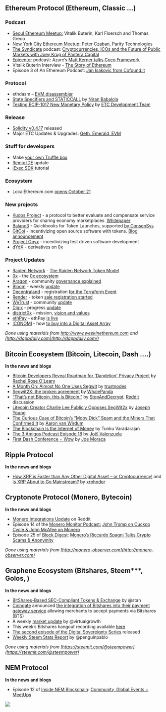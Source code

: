## Ethereum Protocol (Ethereum, Classic …)

### Podcast
* [Seoul Ethereum Meetup:](https://www.youtube.com/watch?v=Bo_M_1ntNu0) Vitalik Buterin, Karl Floersch and Thomas Greco
* [New York City Ethereum Meetup:](https://www.youtube.com/watch?v=TgbOIQ0QqQ4) Peter Czaban, Parity Technologies
* [The Syndicate](https://thesyndicate.vc/) podcast: [Cryptocurrencies, ICOs and the Future of Public Markets with Joey Krug of Pantera Capital](https://thesyndicate.vc/ts-cryptocurrencies-icos-and-the-future-of-public-markets/)
* [Epicenter](https://epicenter.tv/) podcast: Azure’s [Matt Kerner talks Coco Framework](https://epicenter.tv/episode/201/)
* Vitalik Buterin Interview - [The Story of Ethereum](https://www.youtube.com/watch?v=Jr_daxc62sk)
* Episode 3 of An Ethereum Podcast: [Jan Isakovic from Cofound.it](http://thebitcoinpodcast.com/an-ethereum-podcast-episode-3/)

### Protocol
* ethdasm – [EVM disassembler](https://github.com/meyer9/ethdasm)
* [State Specifiers and STATICCALL](https://media.consensys.net/state-specifiers-and-staticcall-50b5c09fe230) by [Niran Babalola](https://media.consensys.net/@niran)
* [Testing ECIP-1017 New Monetary Policy](https://www.etcdevteam.com/blog/articles/testing-ecip1017.html) by [ETC Development Team](https://www.etcdevteam.com/)

### Release
* [Solidity v0.4.17](https://github.com/ethereum/solidity/releases/tag/v0.4.17) released
* Major ETC Updates & Upgrades: [Geth, Emerald, EVM](https://github.com/ethereumproject)

### Stuff for developers
* Make [your own Truffle box](http://truffleframework.com/blog/you-can-now-make-your-own-truffle-box)
* [Remix IDE](https://www.reddit.com/r/ethereum/comments/719uyc/remix_solidity_ide_update/) update
* [iExec SDK](https://www.katacoda.com/sulliwane/scenarios/hello-world) tutorial

### Ecosystem
* LocalEthereum.com [opens October 21](https://www.reddit.com/r/ethereum/comments/725o4l/localethereumcom_is_now_open_for_registrations/)

### New projects
* [Kudos Project](https://kudosproject.com/) - a protocol to better evaluate and compensate service providers for sharing economy marketplaces. [Whitepaper](https://s3.amazonaws.com/kudos-whitepapers/kudos_whitepaper_1.pdf)
* [Balanc3](https://media.consensys.net/announcing-balanc3-quickbooks-for-token-sales-9e54cb00df66) - Quickbooks for Token Launches, supported [by ConsenSys](https://media.consensys.net/leverj-the-first-decentralized-cryptocurrency-futures-exchange-to-offer-margin-trading-3ae8d106266a)
* [GitCoi](https://gitcoin.co/) - incentivizing open source software with tokens. [Blog announcement](https://medium.com/gitcoin/pushing-open-source-forward-for-the-web3-generation-26a5726902ea)
* [Project Onyx](https://projectonyx.io/) - incentivizing test driven software development
* [dYdX](https://medium.com/dydxderivatives/introducing-dydx-2d0f0f326fd) - derivatives on [0x](https://0xproject.com/)

### Project Updates
* [Raiden Network](https://medium.com/@raiden_network) - [The Raiden Network Token Model](https://medium.com/@raiden_network/the-raiden-network-token-model-9b6ef8d0b64)
* [0x](https://0xproject.com/) - the [0x ecosystem](https://blog.0xproject.com/the-0x-ecosystem-6f2e780567e8)
* [Aragon](https://aragon.one/) - community [governance explained](https://blog.aragon.one/aragon-will-be-community-governed-5069ed8d0a33)
* [Bloom](https://hellobloom.io/) - weekly [update](https://blog.hellobloom.io/bloom-weekly-update-9-18-68cd44b45e2a)
* [Decentraland](https://decentraland.org/) - registration [for the Terraform Event](https://blog.decentraland.org/registration-for-the-terraforming-event-acb777025218)
* [Render](https://rendertoken.com/) - token [sale registration started](https://medium.com/@rendertoken/rndr-token-registration-opens-today-at-4pm-utc-88cb842123fb)
* [WeTrust](https://www.wetrust.io/) - community [update](https://blog.wetrust.io/wetrust-community-update-september-26-2017-5fdcd2202a5b)
* [Digix](https://digix.global/) - progress [update](https://medium.com/@Digix/digix-progress-update-and-documentation-26th-sept-2017-9f0775c568a5)
* [district0x](https://district0x.io/) - mission, [vision and values](https://blog.district0x.io/mission-vision-and-values-at-district0x-31d81c82b07d)
* [ethPay](https://ethpay.world/) - ethPay [is live](https://medium.com/@pacs_IT/ethpay-is-live-b7c1f805cd0c)
* [ICONOMI](https://www.iconomi.net/) - how [to buy into a Digital Asset Array](https://medium.com/iconominet/three-easy-steps-for-buying-into-digital-asset-arrays-ede37d91da58)

*Done using materials from http://www.weekinethereum.com and [http://dappdaily.com](http://dappdaily.com/)*

## Bitcoin Ecosystem (Bitcoin, Litecoin, Dash ….)
**In the news and blogs**
* [Bitcoin Developers Reveal Roadmap for 'Dandelion' Privacy Project](https://www.coindesk.com/bitcoin-developers-reveal-roadmap-dandelion-privacy-project/) by [Rachel Rose O'Leary](https://www.coindesk.com/author/rachelroseoleary/)
* [A Month On: Almost No One Uses Segwit](http://www.trustnodes.com/2017/09/28/month-almost-no-one-uses-segwit) by [trustnodes](http://www.trustnodes.com/)
* [Segwit2X: the broken agreement](https://medium.com/@WhalePanda/segwit2x-the-broken-agreement-e9035a453c05) by [WhalePanda](https://medium.com/@WhalePanda)
* [“That’s not Bitcoin, this is Bitcoin.”](https://medium.com/@StopAndDecrypt/thats-not-bitcoin-this-is-bitcoin-95f05a6fd6c2) by [StopAndDecrypt](https://medium.com/@StopAndDecrypt). [Reddit](https://www.reddit.com/r/Bitcoin/comments/72zer0/must_read_for_newcomers_my_friend_worked_in_the/) discussion
* [Litecoin Creator Charlie Lee Publicly Opposes SegWit2x](https://cointelegraph.com/news/litecoin-creator-charlie-lee-publicly-opposes-segwit2x) by [Joseph Young](https://cointelegraph.com/authors/joseph_young)
* [The Curious Case of Bitcoin’s “Moby Dick” Spam and the Miners That Confirmed It](https://bitcoinmagazine.com/articles/curious-case-bitcoins-moby-dick-spam-and-miners-confirmed-it/) by [Aaron van Wirdum](https://bitcoinmagazine.com/authors/aaron-van-wirdum/)
* [The Blockchain Is the Internet of Money](https://www.wsj.com/amp/articles/the-blockchain-is-the-internet-of-money-1506119424) by Tunku Varadarajan
* [The 3 Amigos Podcast Episode 18](https://www.dashforcenews.com/dash-force-3-amigos-podcast-episode-18/) by [Joël Valenzuela](https://www.dashforcenews.com/blocksci-paper-highlights-blockchain-traceability-issues-potential-future-risks-dash/)
* [First Dash Conference = Wow](https://www.dashforcenews.com/first-dash-conference-wow/) by [Joe Moraca](https://www.dashforcenews.com/author/joemoraca/)

## Ripple Protocol
**In the news and blogs**
* [How XRP is Faster than Any Other Digital Asset – or Cryptocurrency!](https://xrphodor.wordpress.com/2017/09/27/how-xrp-is-faster-than-any-other-digital-asset-or-cryptocurrency/) and [Is XRP About to Go Mainstream?](https://xrphodor.wordpress.com/2017/09/21/is-xrp-about-to-go-mainstream/) by [xrphodor](https://xrphodor.wordpress.com/author/xrphodor/)

## Cryptonote Protocol (Monero, Bytecoin)
**In the news and blogs**
* [Monero Integrations Update](https://www.reddit.com/r/Monero/comments/71b7y4/monero_integrations_update_9/) on Reddit
* Episode 14 of the [Monero Monitor Podcast:](https://moneromonitor.com/) [John Tromp on Cuckoo Cycle & John McAfee on Monero](https://moneromonitor.com/episodes/2017-09-26-Episode-014.html)
* Episode 25 of [Block Digest](https://www.youtube.com/channel/UCb53lXz2IzEFT5JNHSbdvPg): [Monero’s Riccardo Spagni Talks Crypto Scams & Anonymity](https://www.youtube.com/watch?v=Jw3GXmNKopo)

*Done using materials from [http://monero-observer.com](http://monero-observer.com)*

## Graphene Ecosystem (Bitshares, Steem***, Golos,  )
**In the news and blogs**
* [BitShares-Based SEC-Compliant Tokens & Exchange](https://steemit.com/bitshares/@stan/bitshares-based-sec-compliant-tokens-and-exchange) by @stan
* [Coingate](https://coingate.com/) announced [the integration of Bitshares into their payment gateway service](https://www.reddit.com/r/BitShares/comments/71hbk0/pay_with_bts_at_stores_that_use_coingate/) allowing merchants to accept payments via Bitshares (BTS)
* A weekly [market update](https://steemit.com/bitshares/@virtualgrowth/steem-bts-and-asset-market-update-9-26-and-giveaway-for-10-3) by @virtualgrowth
* This week’s Bitshares hangout recording available [here](https://steemit.com/eos/@officialfuzzy/bitshares-hangout-40-2017-09-30-sat-100pm-utc-opensource-agenda-beyondbit-payouts-powered-by-sp)
* [The second episode of the Digital Sovereignty Series](https://www.youtube.com/watch?v=-Qkd94b0Wf8&feature=youtu.be) released
* [Weekly Steem Stats Report](https://steemit.com/steemit/@penguinpablo/weekly-steem-stats-report-monday-september-25-2017) by @penguinpablo

*Done using materials from [https://steemit.com/@steempower](https://steemit.com/@steempower)*

## NEM Protocol
**In the news and blogs**
* Episode 12 of [Inside NEM Blockchain](https://www.youtube.com/channel/UCnsSiqyb0PuQkqT4v8Xjugw): [Community, Global Events + MeetUps](https://www.youtube.com/watch?time_continue=2&v=eY-Bvf4T4kI)

[![](https://steemitimages.com/DQmbEbcsjyguMBcEVizcgQRrgWYRtGy4YAqPzhHUDzNqmQi/image.png)](http://company.cyber.fund/#newsletter)
